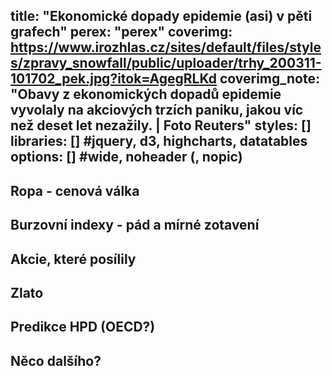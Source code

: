 title: "Ekonomické dopady epidemie (asi) v pěti grafech"
perex: "perex"
coverimg: https://www.irozhlas.cz/sites/default/files/styles/zpravy_snowfall/public/uploader/trhy_200311-101702_pek.jpg?itok=AgegRLKd
coverimg_note: "Obavy z ekonomických dopadů epidemie vyvolaly na akciových trzích paniku, jakou víc než deset let nezažily. | Foto Reuters"
styles: []
libraries: [] #jquery, d3, highcharts, datatables
options: [] #wide, noheader (, nopic)
---
## Ropa - cenová válka
## Burzovní indexy - pád a mírné zotavení
## Akcie, které posílily
## Zlato
## Predikce HPD (OECD?)
## Něco dalšího?
